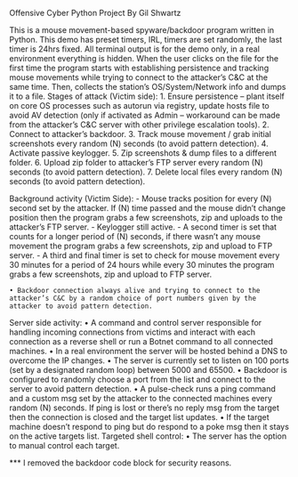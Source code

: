 Offensive Cyber Python Project
By Gil Shwartz

This is a mouse movement-based spyware/backdoor program written in Python.
This demo has preset timers, IRL, timers are set randomly, the last timer is 24hrs fixed. 
All terminal output is for the demo only, in a real environment everything is hidden.
When the user clicks on the file for the first time the program starts with establishing persistence and tracking mouse movements while trying to connect to the attacker’s C&C at the same time.
Then, collects the station’s OS/System/Network info and dumps it to a file. 
Stages of attack (Victim side):
    1. Ensure persistence – plant itself on core OS processes such as autorun via registry, update hosts file to avoid AV detection (only if activated as Admin – workaround can         be made from the attacker’s C&C server with other privilege escalation tools).
    2. Connect to attacker’s backdoor.
    3. Track mouse movement / grab initial screenshots every random (N) seconds (to avoid pattern detection).
    4. Activate passive keylogger.
    5. Zip screenshots & dump files to a different folder.
    6. Upload zip folder to attacker’s FTP server every random (N) seconds (to avoid pattern detection).
    7. Delete local files every random (N) seconds (to avoid pattern detection).

Background activity (Victim Side):
    - Mouse tracks position for every (N) second set by the attacker. If (N) time passed and the mouse didn’t change position then the program grabs a few screenshots, zip and         uploads to the attacker’s FTP server.
    - Keylogger still active.
    - A second timer is set that counts for a longer period of (N) seconds, if there wasn’t any mouse movement the program grabs a few screenshots, 
      zip and upload to FTP server.
    - A third and final timer is set to check for mouse movement every 30 minutes for a period of 24 hours while every 30 minutes the program grabs a few screenshots, 
      zip and upload to FTP server.

    • Backdoor connection always alive and trying to connect to the attacker’s C&C by a random choice of port numbers given by the attacker to avoid pattern detection.

Server side activity:
    • A command and control server responsible for handling incoming connections from victims and interact with each connection as a reverse shell or run a Botnet command to all       connected machines.
    • In a real environment the server will be hosted behind a DNS to overcome the IP changes.
    • The server is currently set to listen on 100 ports (set by a designated random loop) between 5000 and 65500.
    • Backdoor is configured to randomly choose a port from the list and connect to the server to avoid pattern detection.
    • A pulse-check runs a ping command and a custom msg set by the attacker to the connected machines every random (N) seconds. If ping is lost or there’s no reply msg from the       target then the connection is closed and the target list updates.
    • If the target machine doesn’t respond to ping but do respond to a poke msg then it stays on the active targets list.
      Targeted shell control:
    • The server has the option to manual control each target.

*** I removed the backdoor code block for security reasons.
